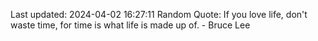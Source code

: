 Last updated: 2024-04-02 16:27:11
Random Quote: If you love life, don't waste time, for time is what life is made up of. - Bruce Lee